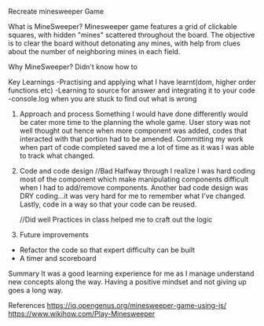 Recreate minesweeper Game

What is MineSweeper?
Minesweeper game features a grid of clickable squares, with hidden "mines" scattered throughout the board. The objective is to clear the board without detonating any mines, with help from clues about the number of neighboring mines in each field.

Why MineSweeper?
Didn't know how to

Key Learnings
-Practising and applying what I have learnt(dom, higher order functions etc)
-Learning to source for answer and integrating it to your code
-console.log when you are stuck to find out what is wrong

1. Approach and process
   Something I would have done differently would be cater more time to the planning the whole game. User story was not well thought out hence when more component was added, codes that interacted with that portion had to be amended. Committing my work when part of code completed saved me a lot of time as it was I was able to track what changed.

2. Code and code design
   //Bad
   Halfway through I realize I was hard coding most of the component which make manipulating components difficult when I had to add/remove components. Another bad code design was DRY coding...it was very hard for me to remember what I've changed. Lastly, code in a way so that your code can be reused.

   //Did well
   Practices in class helped me to craft out the logic

3. Future improvements

- Refactor the code so that expert difficulty can be built
- A timer and scoreboard

Summary
It was a good learning experience for me as I manage understand new concepts along the way. Having a positive mindset and not giving up goes a long way.

References
https://iq.opengenus.org/minesweeper-game-using-js/
https://www.wikihow.com/Play-Minesweeper
